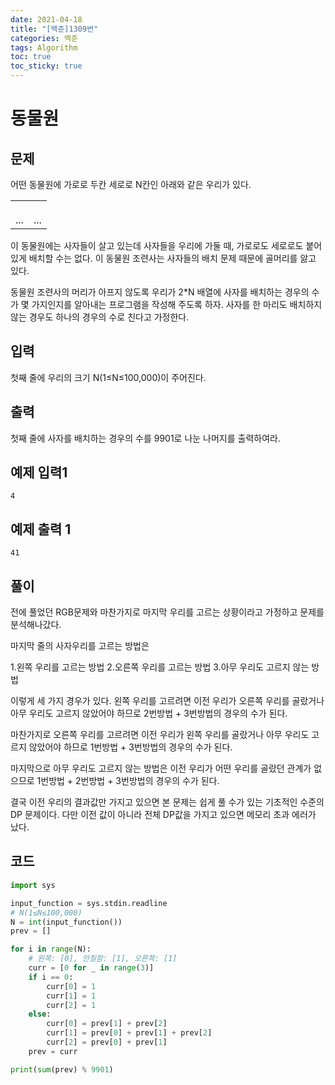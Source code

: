 ```yaml
---
date: 2021-04-18
title: "[백준]1309번"
categories: 백준
tags: Algorithm
toc: true  
toc_sticky: true
---
```



# 동물원

문제
---
어떤 동물원에 가로로 두칸 세로로 N칸인 아래와 같은 우리가 있다.

| | |
|---|---|
| | |
| | |
| | |
|...|...|

이 동물원에는 사자들이 살고 있는데 사자들을 우리에 가둘 때, 가로로도 세로로도 붙어 있게 배치할 수는 없다. 이 동물원 조련사는 사자들의 배치 문제 때문에 골머리를 앓고 있다.

동물원 조련사의 머리가 아프지 않도록 우리가 2*N 배열에 사자를 배치하는 경우의 수가 몇 가지인지를 알아내는 프로그램을 작성해 주도록 하자. 사자를 한 마리도 배치하지 않는 경우도 하나의 경우의 수로 친다고 가정한다.

입력
---
첫째 줄에 우리의 크기 N(1≤N≤100,000)이 주어진다.

출력
---
첫째 줄에 사자를 배치하는 경우의 수를 9901로 나눈 나머지를 출력하여라.

예제 입력1
---
~~~
4
~~~

예제 출력 1
---
~~~
41
~~~

풀이
---
전에 풀었던 RGB문제와 마찬가지로 마지막 우리를 고르는 상황이라고 가정하고 문제를 분석해나갔다.

마지막 줄의 사자우리를 고르는 방법은 

1.왼쪽 우리를 고르는 방법
2.오른쪽 우리를 고르는 방법
3.아무 우리도 고르지 않는 방법

이렇게 세 가지 경우가 있다. 왼쪽 우리를 고르려면 이전 우리가 오른쪽 우리를 골랐거나 아무 우리도 고르지 않았어야 하므로 2번방법 + 3번방법의 경우의 수가 된다.

마찬가지로 오른쪽 우리를 고르려면 이전 우리가 왼쪽 우리를 골랐거나 아무 우리도 고르지 않았어야 하므로 1번방법 + 3번방법의 경우의 수가 된다.

마지막으로 아무 우리도 고르지 않는 방법은 이전 우리가 어떤 우리를 골랐던 관계가 없으므로 1번방법 + 2번방법 + 3번방법의 경우의 수가 된다.

결국 이전 우리의 결과값만 가지고 있으면 본 문제는 쉽게 풀 수가 있는 기초적인 수준의 DP 문제이다. 다만 이전 값이 아니라 전체 DP값을 가지고 있으면 메모리 초과 에러가 났다.


코드
---
~~~python
import sys

input_function = sys.stdin.readline
# N(1≤N≤100,000)
N = int(input_function())
prev = []

for i in range(N):
    # 왼쪽: [0], 안칠함: [1], 오른쪽: [1]
    curr = [0 for _ in range(3)]
    if i == 0:
        curr[0] = 1
        curr[1] = 1
        curr[2] = 1
    else:
        curr[0] = prev[1] + prev[2]
        curr[1] = prev[0] + prev[1] + prev[2]
        curr[2] = prev[0] + prev[1]
    prev = curr

print(sum(prev) % 9901)
~~~
